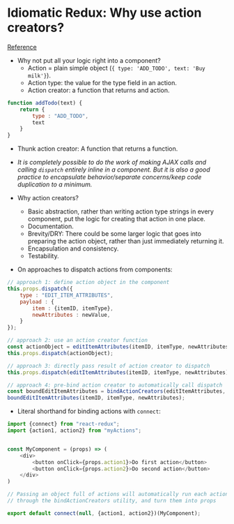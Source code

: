 # Idiomatic Redux: Why use action creators?
[Reference](http://blog.isquaredsoftware.com/2016/10/idiomatic-redux-why-use-action-creators/)

- Why not put all your logic right into a component?
  - Action = plain simple object (`{ type: 'ADD_TODO', text: 'Buy milk'}`).
  - Action type: the value for the type field in an action.
  - Action creator: a function that returns and action.

``` js
function addTodo(text) {
    return {
        type : "ADD_TODO",
        text
    }
}
```

- Thunk action creator: A function that returns a function.
- *It is completely possible to do the work of making AJAX calls and calling `dispatch` entirely inline in a component. But it is also a good practice to encapsulate behavior/separate concerns/keep code duplication to a minimum.*

- Why action creators?
  - Basic abstraction, rather than writing action type strings in every component, put the logic for creating that action in one place.
  - Documentation.
  - Brevity/DRY: There could be some larger logic that goes into preparing the action object, rather than just immediately returning it.
  - Encapsulation and consistency.
  - Testability.

- On approaches to dispatch actions from components:

``` js
// approach 1: define action object in the component
this.props.dispatch({
    type : "EDIT_ITEM_ATTRIBUTES",
    payload : {
        item : {itemID, itemType},
        newAttributes : newValue,
    }
});

// approach 2: use an action creator function
const actionObject = editItemAttributes(itemID, itemType, newAttributes);
this.props.dispatch(actionObject);

// approach 3: directly pass result of action creator to dispatch
this.props.dispatch(editItemAttributes(itemID, itemType, newAttributes));

// approach 4: pre-bind action creator to automatically call dispatch
const boundEditItemAttributes = bindActionCreators(editItemAttributes, dispatch);
boundEditItemAttributes(itemID, itemType, newAttributes);
```

- Literal shorthand for binding actions with `connect`:

``` js
import {connect} from "react-redux";
import {action1, action2} from "myActions";


const MyComponent = (props) => (
    <div>
        <button onClick={props.action1}>Do first action</button>
        <button onClick={props.action2}>Do second action</button>
    </div>
)

// Passing an object full of actions will automatically run each action
// through the bindActionCreators utility, and turn them into props

export default connect(null, {action1, action2})(MyComponent);
```

